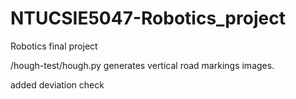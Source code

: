 # NTUCSIE5047-Robotics_project

Robotics final project

/hough-test/hough.py generates vertical road markings images.

added deviation check